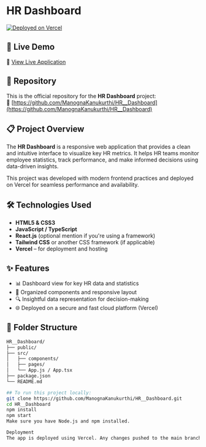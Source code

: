 # HR Dashboard

[![Deployed on Vercel](https://img.shields.io/badge/Deployed%20on-Vercel-black?style=for-the-badge&logo=vercel)](https://vercel.com/manognakanukurthis-projects/v0-hr-dashboard)

## 🚀 Live Demo

🔗 [View Live Application](https://vercel.com/manognakanukurthis-projects/v0-hr-dashboard)

## 📌 Repository

This is the official repository for the **HR Dashboard** project:  
🔗 [https://github.com/ManognaKanukurthi/HR__Dashboard](https://github.com/ManognaKanukurthi/HR__Dashboard)

## 📋 Project Overview

The **HR Dashboard** is a responsive web application that provides a clean and intuitive interface to visualize key HR metrics. It helps HR teams monitor employee statistics, track performance, and make informed decisions using data-driven insights.

This project was developed with modern frontend practices and deployed on Vercel for seamless performance and availability.

## 🛠️ Technologies Used

- **HTML5 & CSS3**
- **JavaScript / TypeScript**
- **React.js** (optional mention if you're using a framework)
- **Tailwind CSS** or another CSS framework (if applicable)
- **Vercel** – for deployment and hosting

## ✨ Features

- 📊 Dashboard view for key HR data and statistics
- 📁 Organized components and responsive layout
- 🔍 Insightful data representation for decision-making
- 🌐 Deployed on a secure and fast cloud platform (Vercel)

## 📁 Folder Structure

```bash
HR__Dashboard/
├── public/
├── src/
│   ├── components/
│   ├── pages/
│   └── App.js / App.tsx
├── package.json
└── README.md

## To run this project locally:
git clone https://github.com/ManognaKanukurthi/HR__Dashboard.git
cd HR__Dashboard
npm install
npm start
Make sure you have Node.js and npm installed.

Deployment
The app is deployed using Vercel. Any changes pushed to the main branch are automatically deployed.

